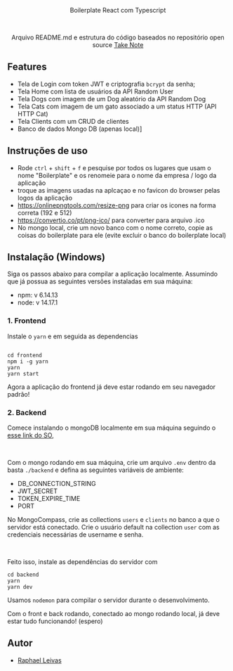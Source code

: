 <p align="center">Boilerplate React com Typescript</p>

<br />

<p align="center">Arquivo README.md e estrutura do código baseados no repositório open source <a href="https://github.com/taniarascia/takenote">Take Note</a></p>

## Features

- Tela de Login com token JWT e criptografia `bcrypt` da senha;
- Tela Home com lista de usuários da API Random User
- Tela Dogs com imagem de um Dog aleatório da API Random Dog
- Tela Cats com imagem de um gato associado a um status HTTP (API HTTP Cat)
- Tela Clients com um CRUD de clientes
- Banco de dados Mongo DB (apenas local)]

## Instruções de uso

- Rode `ctrl` + `shift` + `f` e pesquise por todos os lugares que usam o nome "Boilerplate" e os renomeie
para o nome da empresa / logo da aplicação
- troque as imagens usadas na aplcaçao e no favicon do browser pelas logos da aplicação
- https://onlinepngtools.com/resize-png para criar os icones na forma correta (192 e 512)
- https://convertio.co/pt/png-ico/ para converter para arquivo .ico
- No mongo local, crie um novo banco com o nome correto, copie as coisas do boilerplate para ele
(evite excluir o banco do boilerplate local)

## Instalação (Windows)

Siga os passos abaixo para compilar a aplicação localmente. Assumindo que já possua as seguintes versões instaladas em sua máquina:

- npm: v 6.14.13
- node: v 14.17.1

### 1. Frontend

Instale o `yarn` e em seguida as dependencias 

```

cd frontend
npm i -g yarn
yarn
yarn start

```
Agora a aplicação do frontend já deve estar rodando em seu navegador padrão!

### 2. Backend

Comece instalando o mongoDB localmente em sua máquina seguindo o [esse link do SO](https://stackoverflow.com/a/37548118/16855638),

<br />

Com o mongo rodando em sua máquina, crie um arquivo `.env` dentro da basta `./backend` e defina as seguintes variáveis de ambiente:

- DB_CONNECTION_STRING
- JWT_SECRET
- TOKEN_EXPIRE_TIME
- PORT

No MongoCompass, crie as collections `users` e `clients` no banco a que o servidor está conectado. Crie o usuário default na collection `user` com as credenciais necessárias de username e senha.

<br />

Feito isso, instale as dependências do servidor com

```
cd backend
yarn
yarn dev

```

Usamos `nodemon` para compilar o servidor durante o desenvolvimento. 
 
Com o front e back rodando, conectado ao mongo rodando local, já deve estar tudo funcionando! (espero)

## Autor

- [Raphael Leivas](https://github.com/RaphaelLeivas)
